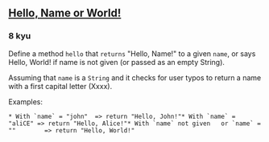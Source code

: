 <h2><a href=https://www.codewars.com/kata/57e3f79c9cb119374600046b/train/javascript target="_blank">Hello, Name or World!</a></h2><h3>8 kyu</h3><p>Define a method <code>hello</code> that <code>returns</code> "Hello, Name!" to a given <code>name</code>, or says Hello, World! if name is not given (or passed as an empty String).</p><p>Assuming that <code>name</code> is a <code>String</code> and it checks for user typos to return a name with a first capital letter (Xxxx).</p><p>Examples:</p><pre><code>* With `name` = "john"  =&gt; return "Hello, John!"* With `name` = "aliCE" =&gt; return "Hello, Alice!"* With `name` not given   or `name` = ""        =&gt; return "Hello, World!"</code></pre>